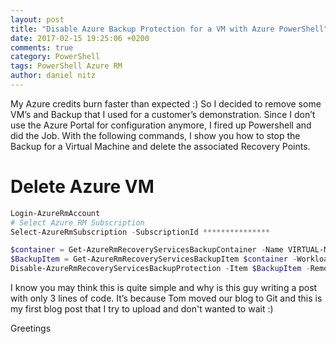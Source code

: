 ```yaml
---
layout: post
title: "Disable Azure Backup Protection for a VM with Azure PowerShell"
date: 2017-02-15 19:25:06 +0200
comments: true
category: PowerShell
tags: PowerShell Azure RM
author: daniel nitz
---
```


My Azure credits burn faster than expected :) So I decided to remove some VM’s and Backup that I used for a customer’s demonstration. Since I don’t use the Azure Portal for configuration anymore, I fired up Powershell and did the Job. With the following commands, I show you how to stop the Backup for a Virtual Machine and delete the associated Recovery Points.

<!-- more -->

# Delete Azure VM

```powershell
Login-AzureRmAccount
# Select Azure RM Subscription
Select-AzureRmSubscription -SubscriptionId ***************

$container = Get-AzureRmRecoveryServicesBackupContainer -Name VIRTUAL-MACHINE-NAME  -ContainerType AzureVM
$BackupItem = Get-AzureRmRecoveryServicesBackupItem $container -WorkloadType AzureVM 
Disable-AzureRmRecoveryServicesBackupProtection -Item $BackupItem -RemoveRecoveryPoints
```

I know you may think this is quite simple and why is this guy writing a post with only 3 lines of code.  It’s because Tom moved our blog to Git and this is my first blog post that I try to upload and don't wanted to wait :)

Greetings

